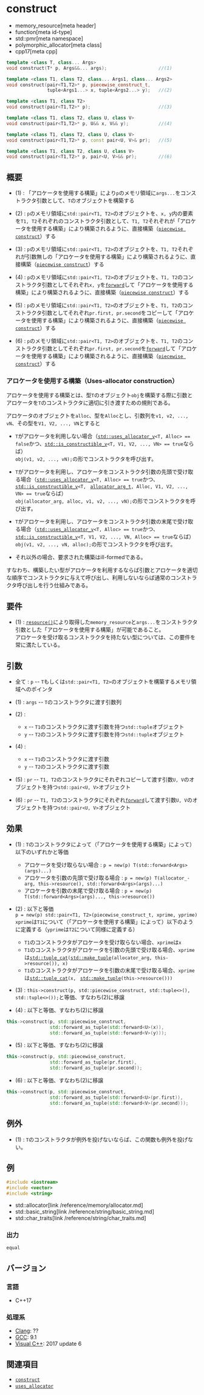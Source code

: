 # construct
* memory_resource[meta header]
* function[meta id-type]
* std::pmr[meta namespace]
* polymorphic_allocator[meta class]
* cpp17[meta cpp]

```cpp
template <class T, class... Args>
void construct(T* p, Args&&... args);                   //(1)

template <class T1, class T2, class... Args1, class... Args2>
void construct(pair<T1,T2>* p, piecewise_construct_t,
               tuple<Args1...> x, tuple<Args2...> y);   //(2)

template <class T1, class T2>
void construct(pair<T1,T2>* p);                         //(3)

template <class T1, class T2, class U, class V>
void construct(pair<T1,T2>* p, U&& x, V&& y);           //(4)

template <class T1, class T2, class U, class V>
void construct(pair<T1,T2>* p, const pair<U, V>& pr);   //(5)

template <class T1, class T2, class U, class V>
void construct(pair<T1,T2>* p, pair<U, V>&& pr);        //(6)
```

## 概要

- (1) : 「アロケータを使用する構築」により`p`のメモリ領域に`args...`をコンストラクタ引数として、`T`のオブジェクトを構築する

- (2) : `p`のメモリ領域に`std::pair<T1, T2>`のオブジェクトを、`x, y`内の要素を`T1, T2`それぞれのコンストラクタ引数として、`T1, T2`それぞれが「アロケータを使用する構築」により構築されるように、直接構築（[`piecewise construct`](/reference/utility/pair/op_constructor.md)）する

- (3) : `p`のメモリ領域に`std::pair<T1, T2>`のオブジェクトを、`T1, T2`それぞれが引数無しの「アロケータを使用する構築」により構築されるように、直接構築（[`piecewise construct`](/reference/utility/pair/op_constructor.md)）する

- (4) : `p`のメモリ領域に`std::pair<T1, T2>`のオブジェクトを、`T1, T2`のコンストラクタ引数としてそれぞれ`x, y`を[`forward`](/reference/utility/forward.md)して「アロケータを使用する構築」により構築されるように、直接構築（[`piecewise construct`](/reference/utility/pair/op_constructor.md)）する

- (5) : `p`のメモリ領域に`std::pair<T1, T2>`のオブジェクトを、`T1, T2`のコンストラクタ引数としてそれぞれ`pr.first, pr.second`をコピーして「アロケータを使用する構築」により構築されるように、直接構築（[`piecewise construct`](/reference/utility/pair/op_constructor.md)）する

- (6) : `p`のメモリ領域に`std::pair<T1, T2>`のオブジェクトを、`T1, T2`のコンストラクタ引数としてそれぞれ`pr.first, pr.second`を[`forward`](/reference/utility/forward.md)して「アロケータを使用する構築」により構築されるように、直接構築（[`piecewise construct`](/reference/utility/pair/op_constructor.md)）する


### アロケータを使用する構築（Uses-allocator construction）
アロケータを使用する構築とは、型`T`のオブジェクト`obj`を構築する際に引数とアロケータを`T`のコンストラクタに適切に引き渡すための規則である。

アロケータのオブジェクトを`alloc`、型を`Alloc`とし、引数列を`v1, v2, ..., vN`、その型を`V1, V2, ..., VN`とすると

- `T`がアロケータを利用しない場合（[`std::uses_allocator_v`](/reference/memory/uses_allocator.md)`<T, Alloc> == false`かつ、[`std::is_constructible_v`](/reference/type_traits/is_constructible.md)`<T, V1, V2, ..., VN> == true`ならば）  
`obj(v1, v2, ..., vN);`の形でコンストラクタを呼び出す。

- `T`がアロケータを利用し、アロケータをコンストラクタ引数の先頭で受け取る場合（[`std::uses_allocator_v`](/reference/memory/uses_allocator.md)`<T, Alloc> == true`かつ、[`std::is_constructible_v`](/reference/type_traits/is_constructible.md)`<T, ` [`allocator_­arg_­t`](/reference/memory/allocator_arg_t.md)`, Alloc, V1, V2, ..., VN> == true`ならば）  
`obj(allocator_­arg, alloc, v1, v2, ..., vN);`の形でコンストラクタを呼び出す。

- `T`がアロケータを利用し、アロケータをコンストラクタ引数の末尾で受け取る場合（[`std::uses_allocator_v`](/reference/memory/uses_allocator.md)`<T, Alloc> == true`かつ、[`std::is_constructible_v`](/reference/type_traits/is_constructible.md)`<T, V1, V2, ..., VN, Alloc> == true`ならば）  
`obj(v1, v2, ..., vN, alloc);`の形でコンストラクタを呼び出す。

- それ以外の場合、要求された構築はill-formedである。

すなわち、構築したい型がアロケータを利用するならば引数とアロケータを適切な順序でコンストラクタに与えて呼び出し、利用しないならば通常のコンストラクタ呼び出しを行う仕組みである。

## 要件

- (1) : [`resource()`](resource.md)により取得した`memory_resource`と`args...`をコンストラクタ引数とした「アロケータを使用する構築」が可能であること。  
アロケータを受け取るコンストラクタを持たない型については、この要件を常に満たしている。

## 引数

- 全て : `p` -- `T`もしくは`std::pair<T1, T2>`のオブジェクトを構築するメモリ領域へのポインタ

- (1) : `args` -- `T`のコンストラクタに渡す引数列

- (2) :  
    - `x` -- `T1`のコンストラクタに渡す引数を持つ`std::tuple`オブジェクト 
    - `y` -- `T2`のコンストラクタに渡す引数を持つ`std::tuple`オブジェクト

- (4) :  
    - `x` -- `T1`のコンストラクタに渡す引数
    - `y` -- `T2`のコンストラクタに渡す引数

- (5) : `pr` -- `T1, T2`のコンストラクタにそれぞれコピーして渡す引数`U, V`のオブジェクトを持つ`std::pair<U, V>`オブジェクト

- (6) : `pr` -- `T1, T2`のコンストラクタにそれぞれ[`forward`](/reference/utility/forward.md)して渡す引数`U, V`のオブジェクトを持つ`std::pair<U, V>`オブジェクト

## 効果

- (1) : `T`のコンストラクタによって（「アロケータを使用する構築」によって）以下のいずれかと等価  
    - アロケータを受け取らない場合 :  `p = new(p) T(std::forward<Args>(args)...)`  
    - アロケータを引数の先頭で受け取る場合 :  `p = new(p) T(allocator_­arg, this->resource(), std::forward<Args>(args)...)`  
    - アロケータを引数の末尾で受け取る場合 :  `p = new(p) T(std::forward<Args>(args)..., this->resource())`

- (2) : 以下と等価  
        `p = new(p) std::pair<T1, T2>(piecewise_construct_t, xprime, yprime)`  
        `xprime`は`T1`について（「アロケータを使用する構築」によって）以下のように定義する（`yprime`は`T2`について同様に定義する）  
    - `T1`のコンストラクタがアロケータを受け取らない場合、`xprime`は`x`  
    - `T1`のコンストラクタがアロケータを引数の先頭で受け取る場合、`xprime`は[`std::tuple_cat`](/reference/tuple/tuple_cat.md)`(`[`std::make_tuple`](/reference/tuple/make_tuple.md)`(allocator_­arg, this->resource()), x)`  
    - `T1`のコンストラクタがアロケータを引数の末尾で受け取る場合、`xprime`は[`std::tuple_cat`](/reference/tuple/tuple_cat.md)`(x, ` [`std::make_tuple`](/reference/tuple/make_tuple.md)`(this->resource()))`

- (3) : `this->construct(p, std::piecewise_construct, std::tuple<>(), std::tuple<>());`と等価、すなわち(2)に移譲

- (4) : 以下と等価、すなわち(2)に移譲
```cpp
this->construct(p, std::piecewise_construct,
                std::forward_as_tuple(std::forward<U>(x)),
                std::forward_as_tuple(std::forward<V>(y)));
```

- (5) : 以下と等価、すなわち(2)に移譲
```cpp
this->construct(p, std::piecewise_construct,
                std::forward_as_tuple(pr.first),
                std::forward_as_tuple(pr.second));
```

- (6) : 以下と等価、すなわち(2)に移譲
```cpp
this->construct(p, std::piecewise_construct,
                std::forward_as_tuple(std::forward<U>(pr.first)),
                std::forward_as_tuple(std::forward<V>(pr.second)));
```

## 例外

- (1) : `T`のコンストラクタが例外を投げないならば、この関数も例外を投げない。

## 例
```cpp example
#include <iostream>
#include <vector>
#include <string>

```
* std::allocator[link /reference/memory/allocator.md]
* std::basic_string[link /reference/string/basic_string.md]
* std::char_traits[link /reference/string/char_traits.md]

### 出力
```
equal
```

## バージョン
### 言語
- C++17

### 処理系
- [Clang](/implementation.md#clang): ??
- [GCC](/implementation.md#gcc): 9.1
- [Visual C++](/implementation.md#visual_cpp): 2017 update 6

## 関連項目
- [`construct`](/reference/memory/allocator_traits/construct.md)
- [`uses_allocator`](/reference/memory/uses_allocator.md)